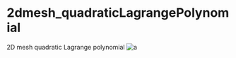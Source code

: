 # 2dmesh_quadraticLagrangePolynomial
2D mesh quadratic Lagrange polynomial
![a](https://github.com/esasharahi/2dmesh_quadraticLagrangePolynomial/assets/19181630/148a5a5d-a8e3-4153-8851-68d9029669b3)
